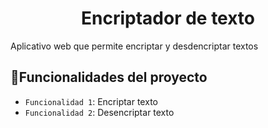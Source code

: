 <h1 align="center"> Encriptador de texto </h1>

<p>Aplicativo web que permite encriptar y desdencriptar textos</p>

## :hammer:Funcionalidades del proyecto

- `Funcionalidad 1`: Encriptar texto
- `Funcionalidad 2`: Desencriptar texto 
